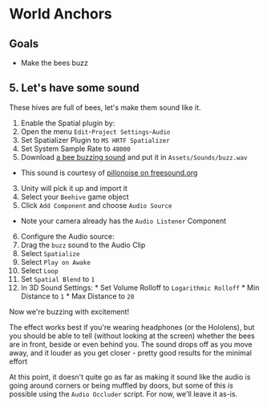 # World Anchors

## Goals

* Make the bees buzz

## 5. Let's have some sound

These hives are full of bees, let's make them sound like it.


1. Enable the Spatial plugin by:
  1. Open the menu `Edit`-`Project Settings`-`Audio`
  2. Set Spatializer Plugin to `MS HRTF Spatializer`
  3. Set System Sample Rate to `48000`
2. Download [a bee buzzing sound](../assets/sounds/buzz.wav) and put it in `Assets/Sounds/buzz.wav`
  * This sound is courtesy of [pillonoise on freesound.org](http://www.freesound.org/people/pillonoise/sounds/353198/)
3. Unity will pick it up and import it
4. Select your `Beehive` game object
5. Click `Add Component` and choose `Audio Source`
  * Note your camera already has the `Audio Listener` Component
6. Configure the Audio source:
  1. Drag the `buzz` sound to the Audio Clip
  2. Select `Spatialize`
  3. Select `Play on Awake`
  4. Select `Loop`
  5. Set `Spatial Blend` to `1`
  5. In 3D Sound Settings:
    * Set Volume Rolloff to `Logarithmic Rolloff`
    * Min Distance to `1`
    * Max Distance to `20`

Now we're buzzing with excitement!

The effect works best if you're wearing headphones (or the Hololens), but you should be able to tell (without looking at the screen) whether the bees are in front, beside or even behind you.  The sound drops off as you move away, and it louder as you get closer - pretty good results for the minimal effort

At this point, it doesn't quite go as far as making it sound like the audio is going around corners or being muffled by doors, but some of this _is_ possible using the `Audio Occluder` script.  For now, we'll leave it as-is.